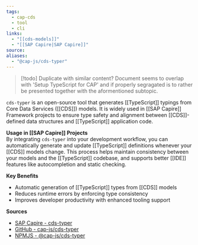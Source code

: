 ```yaml
---
tags:
  - cap-cds
  - tool
  - cli
links:
  - "[[cds-models]]"
  - "[[SAP Capire|SAP Capire]]"
source:
aliases:
  - "@cap-js/cds-typer"
---
```

> [!todo] Duplicate with similar content?
> Document seems to overlap with 'Setup TypeScript for CAP' and if properly segragated is to rather be presented together with the aformentioned subtopic.

`cds-typer` is an open-source tool that generates [[TypeScript]] typings from Core Data Services ([[CDS]]) models. It is widely used in [[SAP Capire]] Framework projects to ensure type safety and alignment between [[CDS]]-defined data structures and [[TypeScript]] application code.

**Usage in [[SAP Capire]] Projects**  
By integrating `cds-typer` into your development workflow, you can automatically generate and update [[TypeScript]] definitions whenever your [[CDS]] models change. This process helps maintain consistency between your models and the [[TypeScript]] codebase, and supports better [[IDE]] features like autocompletion and static checking.

**Key Benefits**
- Automatic generation of [[TypeScript]] types from [[CDS]] models
- Reduces runtime errors by enforcing type consistency
- Improves developer productivity with enhanced tooling support

**Sources**
- [SAP Capire - cds-typer](https://cap.cloud.sap/docs/tools/cds-typer)
- [GitHub - cap-js/cds-typer](https://github.com/cap-js/cds-typer)
- [NPMJS - @cap-js/cds-typer](https://www.npmjs.com/package/@cap-js/cds-typer)
